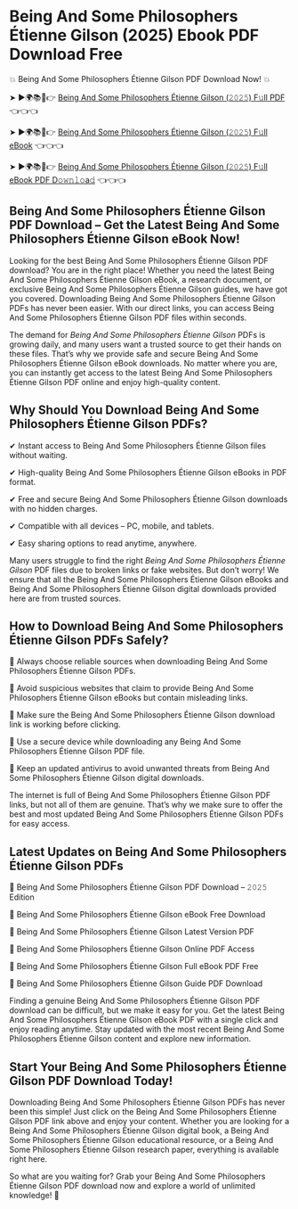# Being And Some Philosophers Étienne Gilson (2025) Ebook PDF Download Free

💥 Being And Some Philosophers Étienne Gilson PDF Download Now! 💥

➤ ►🌍📚📱👉 [Being And Some Philosophers Étienne Gilson (𝟸𝟶𝟸𝟻) F𝚞ll PDF](https://getpdf.xyz/being-and-some-philosophers-étienne-gilson) 👈👈👈


➤ ►🌍📚📱👉 [Being And Some Philosophers Étienne Gilson (𝟸𝟶𝟸𝟻) F𝚞ll eBook](https://getpdf.xyz/being-and-some-philosophers-étienne-gilson) 👈👈👈


➤ ►🌍📚📱👉 [Being And Some Philosophers Étienne Gilson (𝟸𝟶𝟸𝟻) F𝚞ll eBook PDF D𝚘𝚠𝚗𝚕𝚘a𝚍](https://getpdf.xyz/being-and-some-philosophers-étienne-gilson) 👈👈👈


## Being And Some Philosophers Étienne Gilson PDF Download – Get the Latest Being And Some Philosophers Étienne Gilson eBook Now!

Looking for the best Being And Some Philosophers Étienne Gilson PDF download? You are in the right place! Whether you need the latest Being And Some Philosophers Étienne Gilson eBook, a research document, or exclusive Being And Some Philosophers Étienne Gilson guides, we have got you covered. Downloading Being And Some Philosophers Étienne Gilson PDFs has never been easier. With our direct links, you can access Being And Some Philosophers Étienne Gilson PDF files within seconds.

The demand for *Being And Some Philosophers Étienne Gilson* PDFs is growing daily, and many users want a trusted source to get their hands on these files. That’s why we provide safe and secure Being And Some Philosophers Étienne Gilson eBook downloads. No matter where you are, you can instantly get access to the latest Being And Some Philosophers Étienne Gilson PDF online and enjoy high-quality content.

## Why Should You Download Being And Some Philosophers Étienne Gilson PDFs?

✔ Instant access to Being And Some Philosophers Étienne Gilson files without waiting.

✔ High-quality Being And Some Philosophers Étienne Gilson eBooks in PDF format.

✔ Free and secure Being And Some Philosophers Étienne Gilson downloads with no hidden charges.

✔ Compatible with all devices – PC, mobile, and tablets.

✔ Easy sharing options to read anytime, anywhere.

Many users struggle to find the right *Being And Some Philosophers Étienne Gilson* PDF files due to broken links or fake websites. But don’t worry! We ensure that all the Being And Some Philosophers Étienne Gilson eBooks and Being And Some Philosophers Étienne Gilson digital downloads provided here are from trusted sources.

## How to Download Being And Some Philosophers Étienne Gilson PDFs Safely?

📌 Always choose reliable sources when downloading Being And Some Philosophers Étienne Gilson PDFs.

📌 Avoid suspicious websites that claim to provide Being And Some Philosophers Étienne Gilson eBooks but contain misleading links.

📌 Make sure the Being And Some Philosophers Étienne Gilson download link is working before clicking.

📌 Use a secure device while downloading any Being And Some Philosophers Étienne Gilson PDF file.

📌 Keep an updated antivirus to avoid unwanted threats from Being And Some Philosophers Étienne Gilson digital downloads.

The internet is full of Being And Some Philosophers Étienne Gilson PDF links, but not all of them are genuine. That’s why we make sure to offer the best and most updated Being And Some Philosophers Étienne Gilson PDFs for easy access.

## Latest Updates on Being And Some Philosophers Étienne Gilson PDFs

🔹 Being And Some Philosophers Étienne Gilson PDF Download – 𝟸𝟶𝟸𝟻 Edition

🔹 Being And Some Philosophers Étienne Gilson eBook Free Download

🔹 Being And Some Philosophers Étienne Gilson Latest Version PDF

🔹 Being And Some Philosophers Étienne Gilson Online PDF Access

🔹 Being And Some Philosophers Étienne Gilson Full eBook PDF Free

🔹 Being And Some Philosophers Étienne Gilson Guide PDF Download

Finding a genuine Being And Some Philosophers Étienne Gilson PDF download can be difficult, but we make it easy for you. Get the latest Being And Some Philosophers Étienne Gilson eBook PDF with a single click and enjoy reading anytime. Stay updated with the most recent Being And Some Philosophers Étienne Gilson content and explore new information.

## Start Your Being And Some Philosophers Étienne Gilson PDF Download Today!

Downloading Being And Some Philosophers Étienne Gilson PDFs has never been this simple! Just click on the Being And Some Philosophers Étienne Gilson PDF link above and enjoy your content. Whether you are looking for a Being And Some Philosophers Étienne Gilson digital book, a Being And Some Philosophers Étienne Gilson educational resource, or a Being And Some Philosophers Étienne Gilson research paper, everything is available right here.

So what are you waiting for? Grab your Being And Some Philosophers Étienne Gilson PDF download now and explore a world of unlimited knowledge! 🚀